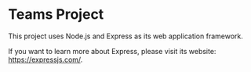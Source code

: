 # Teams Project

This project uses Node.js and Express as its web application framework.

If you want to learn more about Express, please visit its website: https://expressjs.com/.
